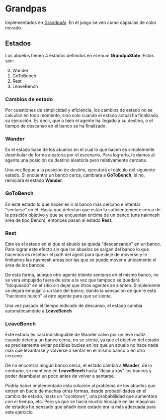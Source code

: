 # Grandpas

Implementados en [GrandpaAi](/Assets/Scripts/AI/GrandpaAI.cs). En el juego se ven como cápsulas de color morado.

## Estados

Los abuelos tienen 4 estados definidos en el enum **GrandpaState**. Estos son:

0. Wander
1. GoToBench
2. Rest
3. LeaveBench

### Cambios de estado

Por cuestiones de simplicidad y eficiencia, los cambios de estado no se calculan en todo momento, sino solo cuando el estado actual ha finalizado su ejecución. Es decir, que o bien el agente ha llegado a su destino, o el tiempo de descanso en el banco se ha finalizado.

### Wander

Es el estado base de los abuelos en el cual lo que hacen es simplemente deambular de forma aleatoria por el escenario. Para lograrlo, le damos al agente una posición de destino aleatoria pero relativamente cercana.

Una vez llegue a la posición de destino, ejecutará el cálculo del siguiente estado. Si encuentra un banco cerca, cambiará a **GoToBench**, si no, reiniciará el estado **Wander**.



### GoToBench

En este estado lo que hacen es ir al banco más cercano e intentar "sentarse" en él. Hasta que detectan que están lo suficientemente cerca de la posición objetivo y que se encuentan encima de un banco (una navmesh area de tipo Bench), entonces pasan al estado **Rest**.

### Rest

Este es el estado en el que el abuelo se queda "descansando" en un banco. Para lograr este efecto sin que los abuelos se salgan del banco lo que hacemos es resetear el path del agent para que deje de moverse y le limitamos las navmesh areas por las que se puede mover a únicamente el área de los bancos.

De esta forma, aunque otro agente intente sentarse en el mismo banco, no se verá empujado fuera de este a la vez que tampoco se quedará "bloqueado" en el sitio sin dejar que otros agentes se sienten. Simplemente se dejará empujar a un lado del banco, dando la sensación de que le está "haciendo hueco" al otro agente para que se siente.

Una vez pasado el tiempo indicado de descanso, el estado cambia automáticamente a **LeaveBench**

### LeaveBench

Este estado es casi indistinguible de Wander salvo por un leve matiz: cuando detecta un banco cerca, no se sienta, ya que el objetivo del estado es precisamente evitar posibles bucles en los que un abuelo no hace nada más que levantarse y volverse a sentar en el mismo banco o en otro cercano.

De no encontrar ningún banco cerca, el estado cambia a **Wander**, de lo contrario, se mantiene en **LeaveBench** hasta "dejar atrás" los bancos y poder deambular un poco antes de volver a sentarse.

Podría haber implementado esta solución al problema de los abuelos que entran en bucle de muchas otras formas, desde probabilidades en el cambio de estado, hasta un "cooldown", una probablilidad que aumentara con el tiempo, etc. Pero ya que se hacía mucho hincapié en las máquinas de estados he pensado que añadir este estado era la más adecuada para este ejercicio.